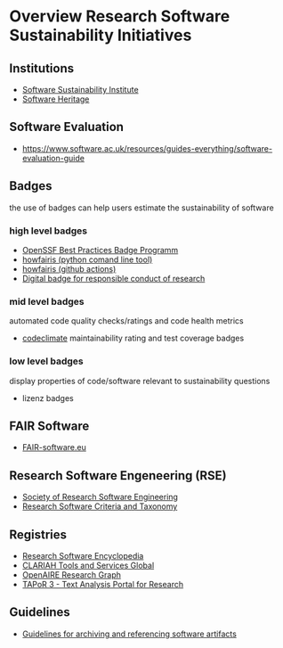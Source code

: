 # Overview Research Software Sustainability Initiatives
## Institutions
* [Software Sustainability Institute](https://www.software.ac.uk/)
* [Software Heritage](https://www.softwareheritage.org/)
## Software Evaluation
* https://www.software.ac.uk/resources/guides-everything/software-evaluation-guide
## Badges
the use of badges can help users estimate the sustainability of software
### high level badges
* [OpenSSF Best Practices Badge Programm](https://bestpractices.coreinfrastructure.org/en)
* [howfairis (python comand line tool)](https://github.com/fair-software/howfairis)
* [howfairis (github actions)](https://github.com/fair-software/howfairis-github-action)
* [Digital badge for responsible conduct of research](https://zenodo.org/record/6245838#.YoYlXVRBw2y)
### mid level badges
automated code quality checks/ratings and code health metrics
* [codeclimate](https://docs.codeclimate.com/) maintainability rating and test coverage badges
### low level badges
display properties of code/software relevant to sustainability questions
* lizenz badges
## FAIR Software
* [FAIR-software.eu](https://fair-software.eu/)
## Research Software Engeneering (RSE)
* [Society of Research Software Engineering](https://society-rse.org/)
* [Research Software Criteria and Taxonomy](https://rseng.github.io/rseng/)

## Registries
* [Research Software Encyclopedia](https://rseng.github.io/rse/)
* [CLARIAH Tools and Services Global](http://portal.clarin.nl/clariah-tools-fs-global)
* [OpenAIRE Research Graph](https://explore.openaire.eu/)
* [TAPoR 3 - Text Analysis Portal for Research](https://tapor.ca/home)

## Guidelines
* [Guidelines for archiving and referencing software artifacts](https://www.softwareheritage.org/save-and-reference-research-software/)
